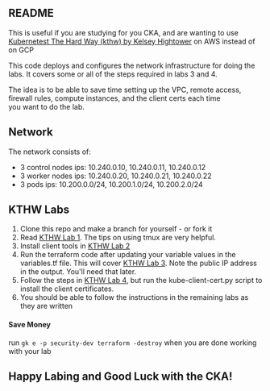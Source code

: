 
## README  

This is useful if you are studying for you CKA, and are wanting to use [Kubernetest The Hard Way (kthw) by Kelsey Hightower](https://github.com/kelseyhightower/kubernetes-the-hard-way) on AWS instead of on GCP

This code deploys and configures the network infrastructure for doing the labs. It covers some or all of the steps required in labs 3 and 4.  

The idea is to be able to save time setting up the VPC, remote access, firewall rules, compute instances, and the client certs each time  
you want to do the lab.   

## Network

The network consists of:

* 3 control nodes ips: 10.240.0.10, 10.240.0.11, 10.240.0.12
* 3 worker nodes ips: 10.240.0.20, 10.240.0.21, 10.240.0.22
* 3 pods ips: 10.200.0.0/24, 10.200.1.0/24, 10.200.2.0/24 

## KTHW Labs

1. Clone this repo and make a branch for yourself - or fork it
1. Read [KTHW Lab 1](https://github.com/kelseyhightower/kubernetes-the-hard-way/blob/master/docs/01-prerequisites.md). The tips on using tmux are very helpful.
1. Install client tools in [KTHW Lab 2](https://github.com/kelseyhightower/kubernetes-the-hard-way/blob/master/docs/02-client-tools.md)
1. Run the terraform code after updating your variable values in the variables.tf file. This will cover [KTHW Lab 3](https://github.com/kelseyhightower/kubernetes-the-hard-way/blob/master/docs/03-compute-resources.md). Note the public IP address in the output. You'll need that later.
1. Follow the steps in [KTHW Lab 4](https://github.com/kelseyhightower/kubernetes-the-hard-way/blob/master/docs/04-certificate-authority.md), but run the kube-client-cert.py script to install the client certificates.
1. You should be able to follow the instructions in the remaining labs as they are written

#### Save Money

run `gk e -p security-dev terraform -destroy` when you are done working with your lab

## Happy Labing and Good Luck with the CKA!